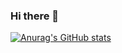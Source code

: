 ### Hi there 👋

[![Anurag's GitHub stats](https://github-readme-stats.vercel.app/api?username=presto105&theme=noctis_minimus&show_icons=true)](https://github.com/anuraghazra/github-readme-stats)
